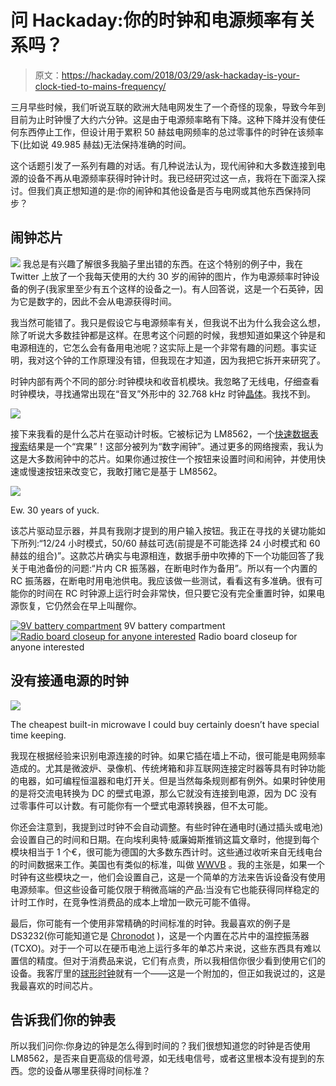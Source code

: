 # 问 Hackaday:你的时钟和电源频率有关系吗？

> 原文：<https://hackaday.com/2018/03/29/ask-hackaday-is-your-clock-tied-to-mains-frequency/>

三月早些时候，我们听说互联的欧洲大陆电网发生了一个奇怪的现象，导致今年到目前为止时钟慢了大约六分钟。这是由于电源频率略有下降。这种下降并没有使任何东西停止工作，但设计用于累积 50 赫兹电网频率的总过零事件的时钟在该频率下(比如说 49.985 赫兹)无法保持准确的时间。

这个话题引发了一系列有趣的对话。有几种说法认为，现代闹钟和大多数连接到电源的设备不再从电源频率获得时钟计时。我已经研究过这一点，我将在下面深入探讨。但我们真正想知道的是:你的闹钟和其他设备是否与电网或其他东西保持同步？

## 闹钟芯片

[![](img/a36bed72d73665d864c35403fc59412b.png)](https://hackaday.com/wp-content/uploads/2018/03/magnovox-alarmclock-bottom-label-cropped.jpg) 我总是有兴趣了解很多我脑子里出错的东西。在这个特别的例子中，我在 Twitter 上放了一个我每天使用的大约 30 岁的闹钟的图片，作为电源频率时钟设备的例子(我家里至少有五个这样的设备之一)。有人回答说，这是一个石英钟，因为它是数字的，因此不会从电源获得时间。

我当然可能错了。我只是假设它与电源频率有关，但我说不出为什么我会这么想，除了听说大多数挂钟都是这样。在思考这个问题的时候，我想知道如果这个钟是和电源相连的，它怎么会有备用电池呢？这实际上是一个非常有趣的问题。事实证明，我对这个钟的工作原理没有错，但我现在才知道，因为我把它拆开来研究了。

时钟内部有两个不同的部分:时钟模块和收音机模块。我忽略了无线电，仔细查看时钟模块，寻找通常出现在“音叉”外形中的 32.768 kHz 时钟[晶体](https://hackaday.com/2017/01/17/understanding-the-quartz-crystal-resonator/)。我找不到。

[![](img/d8e3d37c72bb4af2fda91a009482b8cc.png)](https://hackaday.com/wp-content/uploads/2018/03/magnovox-alarmclock-overview.jpg)

接下来我看的是什么芯片在驱动计时板。它被标记为 LM8562，一个[快速数据表搜索](http://www.datasheetcatalog.com/datasheets_pdf/L/M/8/5/LM8562.shtml)结果是一个“宾果”！这部分被列为“数字闹钟”。通过更多的网络搜索，我认为这是大多数闹钟中的芯片。如果你通过按住一个按钮来设置时间和闹钟，并使用快速或慢速按钮来改变它，我敢打赌它是基于 LM8562。

[![](img/bd9623337a3ca1f14708fdfcbe5fa7fd.png)](https://hackaday.com/wp-content/uploads/2018/03/magnovox-alarmclock-timing-board.jpg)

Ew. 30 years of yuck.

该芯片驱动显示器，并具有我刚才提到的用户输入按钮。我正在寻找的关键功能如下所列:“12/24 小时模式，50/60 赫兹可选(前提是不可能选择 24 小时模式和 60 赫兹的组合)”。这款芯片确实与电源相连，数据手册中吹捧的下一个功能回答了我关于电池备份的问题:“片内 CR 振荡器，在断电时作为备用”。所以有一个内置的 RC 振荡器，在断电时用电池供电。我应该做一些测试，看看这有多准确。很有可能你的时间在 RC 时钟源上运行时会非常快，但只要它没有完全重置时钟，如果电源恢复，它仍然会在早上叫醒你。

 [![9V battery compartment](img/56c5860927e26b88e28b4fe8310ff593.png "magnovox-alarmclock-battery-backup")](https://hackaday.com/2018/03/29/ask-hackaday-is-your-clock-tied-to-mains-frequency/magnovox-alarmclock-battery-backup/) 9V battery compartment [![Radio board closeup for anyone interested](img/e0a6a31ff32cf995f5cd7106b2e6c26f.png "magnovox-alarmclock-radio-board")](https://hackaday.com/2018/03/29/ask-hackaday-is-your-clock-tied-to-mains-frequency/magnovox-alarmclock-radio-board/) Radio board closeup for anyone interested

## 没有接通电源的时钟

[![](img/18447255b9ce3d20c758815338e0fce0.png)](https://hackaday.com/wp-content/uploads/2018/03/microwave-clock.jpg)

The cheapest built-in microwave I could buy certainly doesn’t have special time keeping.

我现在根据经验来识别电源连接的时钟。如果它插在墙上不动，很可能是电网频率造成的。尤其是微波炉、录像机、传统烤箱和非互联网连接定时器等具有时钟功能的电器，如可编程恒温器和电灯开关。但是当然每条规则都有例外。如果时钟使用的是将交流电转换为 DC 的壁式电源，那么它就没有连接到电源，因为 DC 没有过零事件可以计数。有可能你有一个壁式电源转换器，但不太可能。

你还会注意到，我提到过时钟不会自动调整。有些时钟在通电时(通过插头或电池)会设置自己的时间和日期。在向埃利奥特·威廉姆斯推销这篇文章时，他提到每个模块相当于 1 个€，很可能为德国的大多数东西计时。这些通过收听来自无线电台的时间数据来工作。美国也有类似的标准，叫做 [WWVB](https://en.wikipedia.org/wiki/WWVB) 。我的主张是，如果一个时钟有这些模块之一，他们会设置自己，这是一个简单的方法来告诉设备没有使用电源频率。但这些设备可能仅限于稍微高端的产品:当没有它也能获得同样稳定的计时工作时，在竞争性消费品的成本上增加一欧元可能不值得。

最后，你可能有一个使用非常精确的时间标准的时钟。我最喜欢的例子是 DS3232(你可能知道它是 [Chronodot](https://hackaday.com/2009/10/27/parts-chronodot-rtc-module-ds3231/) )，这是一个内置在芯片中的温控振荡器(TCXO)。对于一个可以在硬币电池上运行多年的单芯片来说，这些东西具有难以置信的精度。但对于消费品来说，它们有点贵，所以我相信你很少看到使用它们的设备。我客厅里的[球形时钟](https://shop.evilmadscientist.com/productsmenu/156)就有一个——这是一个附加的，但正如我说过的，这是我最喜欢的时间芯片。

## 告诉我们你的钟表

所以我们问你:你身边的钟是怎么得到时间的？我们很想知道您的时钟是否使用 LM8562，是否来自更高级的信号源，如无线电信号，或者这里根本没有提到的东西。您的设备从哪里获得时间标准？